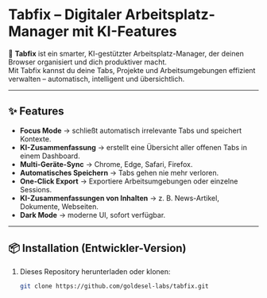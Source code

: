 # Tabfix – Digitaler Arbeitsplatz-Manager mit KI-Features  

🚀 **Tabfix** ist ein smarter, KI-gestützter Arbeitsplatz-Manager, der deinen Browser organisiert und dich produktiver macht.  
Mit Tabfix kannst du deine Tabs, Projekte und Arbeitsumgebungen effizient verwalten – automatisch, intelligent und übersichtlich.  

---

## ✨ Features

- **Focus Mode** → schließt automatisch irrelevante Tabs und speichert Kontexte.  
- **KI-Zusammenfassung** → erstellt eine Übersicht aller offenen Tabs in einem Dashboard.  
- **Multi-Geräte-Sync** → Chrome, Edge, Safari, Firefox.  
- **Automatisches Speichern** → Tabs gehen nie mehr verloren.  
- **One-Click Export** → Exportiere Arbeitsumgebungen oder einzelne Sessions.  
- **KI-Zusammenfassungen von Inhalten** → z. B. News-Artikel, Dokumente, Webseiten.  
- **Dark Mode** → moderne UI, sofort verfügbar.  

---

## 📦 Installation (Entwickler-Version)

1. Dieses Repository herunterladen oder klonen:  
   ```bash
   git clone https://github.com/goldesel-labs/tabfix.git

